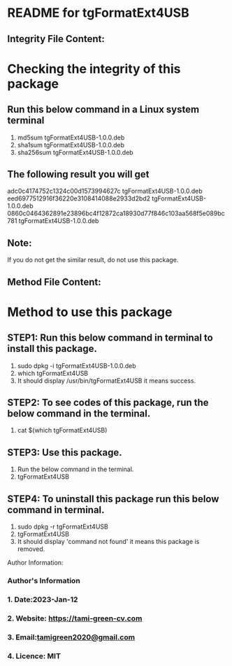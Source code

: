 # README for tgFormatExt4USB
## Integrity File Content:
# Checking the integrity of this package
##  Run this below command in a Linux system terminal
1. md5sum tgFormatExt4USB-1.0.0.deb
2. sha1sum tgFormatExt4USB-1.0.0.deb
3. sha256sum tgFormatExt4USB-1.0.0.deb

## The following result you will get
adc0c4174752c1324c00d1573994627c  tgFormatExt4USB-1.0.0.deb
eed6977512916f36220e3108414088e2933d2bd2  tgFormatExt4USB-1.0.0.deb
0860c0464362891e23896bc4f12872ca18930d77f846c103aa568f5e089bc781  tgFormatExt4USB-1.0.0.deb

## Note:
If you do not get the similar result, do not use this package.

## Method File Content:
# Method to use this package
## STEP1: Run this below command in terminal to install this package.
1. sudo dpkg -i tgFormatExt4USB-1.0.0.deb
2. which tgFormatExt4USB
3. It should display /usr/bin/tgFormatExt4USB it means success.

## STEP2: To see codes of this package, run the below command in the terminal.
1. cat $(which tgFormatExt4USB)

## STEP3: Use this package.
1. Run the below command in the terminal.
2. tgFormatExt4USB

## STEP4: To uninstall this package run this below command in terminal.
1. sudo dpkg -r tgFormatExt4USB
2. tgFormatExt4USB
3. It should display 'command not found' it means this package is removed.

Author Information:
### Author's Information
### 1. Date:2023-Jan-12
### 2. Website: https://tami-green-cv.com
### 3. Email:tamigreen2020@gmail.com
### 4. Licence: MIT

